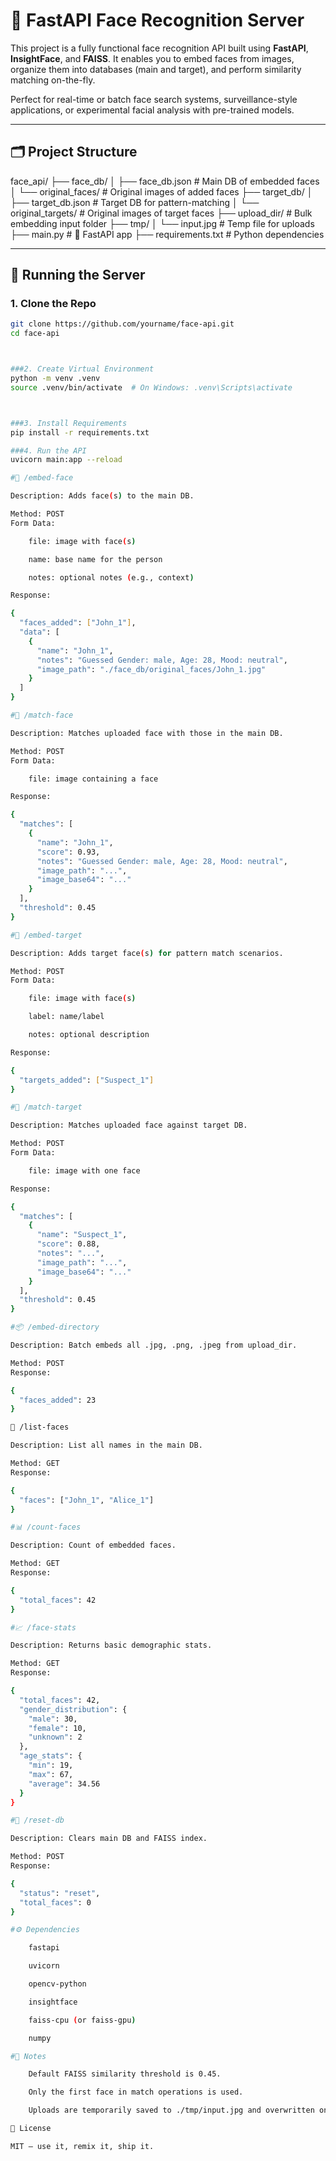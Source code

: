 # 🧠 FastAPI Face Recognition Server

This project is a fully functional face recognition API built using **FastAPI**, **InsightFace**, and **FAISS**. It enables you to embed faces from images, organize them into databases (main and target), and perform similarity matching on-the-fly.

Perfect for real-time or batch face search systems, surveillance-style applications, or experimental facial analysis with pre-trained models.

---

## 🗂 Project Structure
face_api/
├── face_db/
│   ├── face_db.json            # Main DB of embedded faces
│   └── original_faces/         # Original images of added faces
├── target_db/
│   ├── target_db.json          # Target DB for pattern-matching
│   └── original_targets/       # Original images of target faces
├── upload_dir/                 # Bulk embedding input folder
├── tmp/
│   └── input.jpg               # Temp file for uploads
├── main.py                     # 🚀 FastAPI app
├── requirements.txt            # Python dependencies

---

## 🚀 Running the Server

### 1. Clone the Repo

```bash
git clone https://github.com/yourname/face-api.git
cd face-api



###2. Create Virtual Environment
python -m venv .venv
source .venv/bin/activate  # On Windows: .venv\Scripts\activate



###3. Install Requirements
pip install -r requirements.txt

###4. Run the API
uvicorn main:app --reload

#📌 /embed-face

Description: Adds face(s) to the main DB.

Method: POST
Form Data:

    file: image with face(s)

    name: base name for the person

    notes: optional notes (e.g., context)

Response:

{
  "faces_added": ["John_1"],
  "data": [
    {
      "name": "John_1",
      "notes": "Guessed Gender: male, Age: 28, Mood: neutral",
      "image_path": "./face_db/original_faces/John_1.jpg"
    }
  ]
}

#📌 /match-face

Description: Matches uploaded face with those in the main DB.

Method: POST
Form Data:

    file: image containing a face

Response:

{
  "matches": [
    {
      "name": "John_1",
      "score": 0.93,
      "notes": "Guessed Gender: male, Age: 28, Mood: neutral",
      "image_path": "...",
      "image_base64": "..."
    }
  ],
  "threshold": 0.45
}

#🎯 /embed-target

Description: Adds target face(s) for pattern match scenarios.

Method: POST
Form Data:

    file: image with face(s)

    label: name/label

    notes: optional description

Response:

{
  "targets_added": ["Suspect_1"]
}

#🎯 /match-target

Description: Matches uploaded face against target DB.

Method: POST
Form Data:

    file: image with one face

Response:

{
  "matches": [
    {
      "name": "Suspect_1",
      "score": 0.88,
      "notes": "...",
      "image_path": "...",
      "image_base64": "..."
    }
  ],
  "threshold": 0.45
}

#📦 /embed-directory

Description: Batch embeds all .jpg, .png, .jpeg from upload_dir.

Method: POST
Response:

{
  "faces_added": 23
}

📃 /list-faces

Description: List all names in the main DB.

Method: GET
Response:

{
  "faces": ["John_1", "Alice_1"]
}

#📊 /count-faces

Description: Count of embedded faces.

Method: GET
Response:

{
  "total_faces": 42
}

#📈 /face-stats

Description: Returns basic demographic stats.

Method: GET
Response:

{
  "total_faces": 42,
  "gender_distribution": {
    "male": 30,
    "female": 10,
    "unknown": 2
  },
  "age_stats": {
    "min": 19,
    "max": 67,
    "average": 34.56
  }
}

#🔄 /reset-db

Description: Clears main DB and FAISS index.

Method: POST
Response:

{
  "status": "reset",
  "total_faces": 0
}

#⚙️ Dependencies

    fastapi

    uvicorn

    opencv-python

    insightface

    faiss-cpu (or faiss-gpu)

    numpy

#📌 Notes

    Default FAISS similarity threshold is 0.45.

    Only the first face in match operations is used.

    Uploads are temporarily saved to ./tmp/input.jpg and overwritten on each request.

🧠 License

MIT – use it, remix it, ship it.
